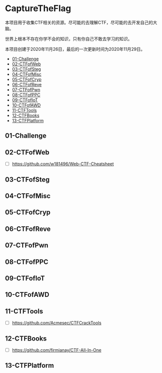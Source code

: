 # CaptureTheFlag

本项目用于收集CTF相关的资源。尽可能的去理解CTF，尽可能的去开发自己的大脑。

世界上根本不存在你学不会的知识，只有你自己不敢去学习的知识。

本项目创建于2020年11月26日，最后的一次更新时间为2020年11月29日。

- [01-Challenge]()
- [02-CTFofWeb]()
- [03-CTFofSteg]()
- [04-CTFofMisc]()
- [05-CTFofCryp]()
- [06-CTFofReve]()
- [07-CTFofPwn]()
- [08-CTFofPPC]()
- [09-CTFofIoT]()
- [10-CTFofAWD]()
- [11-CTFTools]()
- [12-CTFBooks]()
- [13-CTFPlatform]()

## 01-Challenge

## 02-CTFofWeb

- [ ] https://github.com/w181496/Web-CTF-Cheatsheet

## 03-CTFofSteg

## 04-CTFofMisc

## 05-CTFofCryp

## 06-CTFofReve

## 07-CTFofPwn

## 08-CTFofPPC

## 09-CTFofIoT

## 10-CTFofAWD

## 11-CTFTools

- [ ] https://github.com/Acmesec/CTFCrackTools

## 12-CTFBooks

- [ ] https://github.com/firmianay/CTF-All-In-One

## 13-CTFPlatform